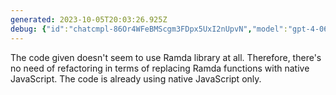 ```yaml
---
generated: 2023-10-05T20:03:26.925Z
debug: {"id":"chatcmpl-86Or4WFeBMScgm3FDpx5UxI2nUpvN","model":"gpt-4-0613","usage":{"prompt_tokens":414,"completion_tokens":43,"total_tokens":457},"finish":"stop"}
---
```


The code given doesn't seem to use Ramda library at all. Therefore, there's no need of refactoring in terms of replacing Ramda functions with native JavaScript. The code is already using native JavaScript only.